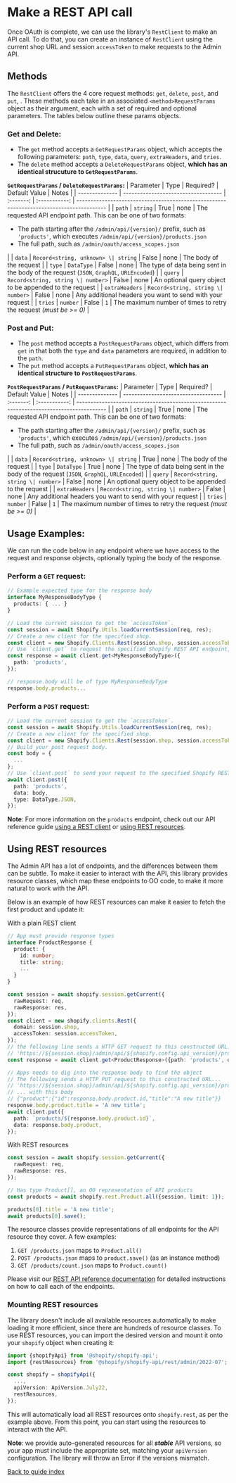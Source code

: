 # Make a REST API call

Once OAuth is complete, we can use the library's `RestClient` to make an API call. To do that, you can create an instance of `RestClient` using the current shop URL and session `accessToken` to make requests to the Admin API.

## Methods

The `RestClient` offers the 4 core request methods: `get`, `delete`, `post`, and `put`, . These methods each take in an associated `<method>RequestParams` object as their argument, each with a set of required and optional parameters. The tables below outline these params objects.

### Get and Delete:

- The `get` method accepts a `GetRequestParams` object, which accepts the following parameters: `path`, `type`, `data`, `query`, `extraHeaders`, and `tries`.
- The `delete` method accepts a `DeleteRequestParams` object, **which has an identical strucuture to `GetRequestParams`**.

**`GetRequestParams` / `DeleteRequestParams`:**
| Parameter | Type | Required? | Default Value | Notes |
| -------------- | ----------------------------------- | :-------: | :-----------: | ---------------------------------------------------------------------------------------- |
| `path` | `string` | True | none | The requested API endpoint path. This can be one of two formats:<ul><li>The path starting after the `/admin/api/{version}/` prefix, such as `'products'`, which executes `/admin/api/{version}/products.json`</li><li>The full path, such as `/admin/oauth/access_scopes.json`</li></ul> |
| `data` | `Record<string, unknown> \| string` | False | none | The body of the request |
| `type` | `DataType` | False | none | The type of data being sent in the body of the request (`JSON`, `GraphQL`, `URLEncoded`) |
| `query` | `Record<string, string \| number>` | False | none | An optional query object to be appended to the request |
| `extraHeaders` | `Record<string, string \| number>` | False | none | Any additional headers you want to send with your request |
| `tries` | `number` | False | `1` | The maximum number of times to retry the request _(must be >= 0)_ |

### Post and Put:

- The `post` method accepts a `PostRequestParams` object, which differs from `get` in that both the `type` and `data` parameters are required, in addition to the `path`.
- The `put` method accepts a `PutRequestParams` object, **which has an identical structure to `PostRequestParams`**.

**`PostRequestParams` / `PutRequestParams`:**
| Parameter | Type | Required? | Default Value | Notes |
| -------------- | ----------------------------------- | :-------: | :-----------: | ---------------------------------------------------------------------------------------- |
| `path` | `string` | True | none | The requested API endpoint path. This can be one of two formats:<ul><li>The path starting after the `/admin/api/{version}/` prefix, such as `'products'`, which executes `/admin/api/{version}/products.json`</li><li>The full path, such as `/admin/oauth/access_scopes.json`</li></ul> |
| `data` | `Record<string, unknown> \| string` | True | none | The body of the request |
| `type` | `DataType` | True | none | The type of data being sent in the body of the request (`JSON`, `GraphQL`, `URLEncoded`) |
| `query` | `Record<string, string \| number>` | False | none | An optional query object to be appended to the request |
| `extraHeaders` | `Record<string, string \| number>` | False | none | Any additional headers you want to send with your request |
| `tries` | `number` | False | `1` | The maximum number of times to retry the request _(must be >= 0)_ |

## Usage Examples:

We can run the code below in any endpoint where we have access to the request and response objects, optionally typing the body of the response.

### Perform a `GET` request:

```ts
// Example expected type for the response body
interface MyResponseBodyType {
  products: { ... }
}

// Load the current session to get the `accessToken`.
const session = await Shopify.Utils.loadCurrentSession(req, res);
// Create a new client for the specified shop.
const client = new Shopify.Clients.Rest(session.shop, session.accessToken);
// Use `client.get` to request the specified Shopify REST API endpoint, in this case `products`.
const response = await client.get<MyResponseBodyType>({
  path: 'products',
});

// response.body will be of type MyResponseBodyType
response.body.products...
```

### Perform a `POST` request:

```ts
// Load the current session to get the `accessToken`.
const session = await Shopify.Utils.loadCurrentSession(req, res);
// Create a new client for the specified shop.
const client = new Shopify.Clients.Rest(session.shop, session.accessToken);
// Build your post request body.
const body = {
  ...
};
// Use `client.post` to send your request to the specified Shopify REST API endpoint.
await client.post({
  path: 'products',
  data: body,
  type: DataType.JSON,
});
```

**Note**: For more information on the `products` endpoint, check out our API reference guide [using a REST client](https://shopify.dev/api/admin-rest/unstable/resources/product) or [using REST resources](https://shopify.dev/api/admin-rest/latest/resources/product).

## Using REST resources

The Admin API has a lot of endpoints, and the differences between them can be subtle.
To make it easier to interact with the API, this library provides resource classes, which map these endpoints to OO code, to make it more natural to work with the API.

Below is an example of how REST resources can make it easier to fetch the first product and update it:

<div>With a plain REST client

```ts
// App must provide response types
interface ProductResponse {
  product: {
    id: number;
    title: string;
    ...
  }
}

const session = await shopify.session.getCurrent({
  rawRequest: req,
  rawResponse: res,
});
const client = new shopify.clients.Rest({
  domain: session.shop,
  accessToken: session.accessToken,
});
// the following line sends a HTTP GET request to this constructed URL:
// 'https://${session.shop}/admin/api/${shopify.config.api_version}/products.json?limit=1'
const response = await client.get<ProductResponse>({path: 'products', query: {limit: 1}});

// Apps needs to dig into the response body to find the object
// The following sends a HTTP PUT request to this constructed URL...
// 'https://${session.shop}/admin/api/${shopify.config.api_version}/products/${response.body.product.id}.json'
// ... with this body
// {"product":{"id":response.body.product.id,"title":"A new title"}}
response.body.product.title = 'A new title';
await client.put({
  path: `products/${response.body.product.id}`,
  data: response.body.product,
});
```

</div><div>With REST resources

```ts
const session = await shopify.session.getCurrent({
  rawRequest: req,
  rawResponse: res,
});

// Has type Product[], an OO representation of API products
const products = await shopify.rest.Product.all({session, limit: 1});

products[0].title = 'A new title';
await products[0].save();
```

</div>

The resource classes provide representations of all endpoints for the API resource they cover. A few examples:

1. `GET /products.json` maps to `Product.all()`
1. `POST /products.json` maps to `product.save()` (as an instance method)
1. `GET /products/count.json` maps to `Product.count()`

Please visit our [REST API reference documentation](https://shopify.dev/api/admin-rest) for detailed instructions on how to call each of the endpoints.

### Mounting REST resources

The library doesn't include all available resources automatically to make loading it more efficient, since there are hundreds of resource classes.
To use REST resources, you can import the desired version and mount it onto your `shopify` object when creating it:

```ts
import {shopifyApi} from '@shopify/shopify-api';
import {restResources} from '@shopify/shopify-api/rest/admin/2022-07';

const shopify = shopifyApi({
  ...,
  apiVersion: ApiVersion.July22,
  restResources,
});
```

This will automatically load all REST resources onto `shopify.rest`, as per the example above.
From this point, you can start using the resources to interact with the API.

**Note**: we provide auto-generated resources for all **_stable_** API versions, so your app must include the appropriate set, matching your `apiVersion` configuration. The library will throw an Error if the versions mismatch.

[Back to guide index](../../README.md#features)
